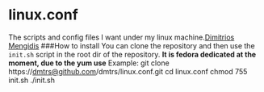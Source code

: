 linux.conf
==========
The scripts and config files I want under my linux machine.[Dimitrios Mengidis](http://dmtrs.devio.us/blog)
###How to install
You can clone the repository and then use the <code>init.sh</code> script in the root dir of the repository.
__It is fedora dedicated at the moment, due to the yum use__
Example:
    git clone https://dmtrs@github.com/dmtrs/linux.conf.git
    cd linux.conf
    chmod 755 init.sh
    ./init.sh
